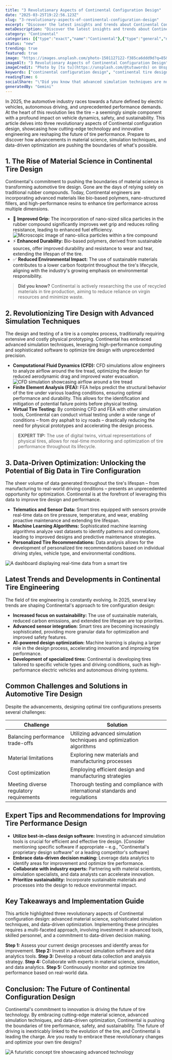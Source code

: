 ```yaml
---
title: "3 Revolutionary Aspects of Continental Configuration Design"
date: "2025-03-25T19:22:56.123Z"
slug: "3-revolutionary-aspects-of-continental-configuration-design"
excerpt: "Discover the latest insights and trends about Continental Configuration Design. This comprehensive guide covers everything you need to know about Continental Configuration Design in 2025."
metaDescription: "Discover the latest insights and trends about Continental Configuration Design. This comprehensive guide covers everything you need to know about Continent..."
category: "Continental"
categories: [{"type":"exact","name":"Continental"},{"type":"general","name":"Engineering"},{"type":"medium","name":"Automotive Design"},{"type":"specific","name":"Vehicle Architecture"},{"type":"niche","name":"Chassis Dynamics"}]
status: "new"
trending: true
featured: true
image: "https://images.unsplash.com/photo-1501127122-f385ca6ddd9d?q=85&w=1200&fit=max&fm=webp&auto=compress"
imageAlt: "3 Revolutionary Aspects of Continental Configuration Design"
imageCredit: "Photo by [tu tu](https://unsplash.com/@tutuwords) on Unsplash"
keywords: ["continental configuration design", "continental tire design", "tire configuration design", "automotive tire design", "optimal tire configuration", "best tire design software", "continental tire engineering", "designing tire tread patterns", "improve tire performance design", "continental tire design software"]
readingTime: 6
socialShare: "\"Did you know that advanced simulation techniques are now allowing tire designers to virtually test tires under diverse conditions, drastically reducing the need for physical prototypes? The future of tire design is digital!\""
generatedBy: "Gemini"
---
```




In 2025, the automotive industry races towards a future defined by electric vehicles, autonomous driving, and unprecedented performance demands.  At the heart of this revolution lies the tire – a seemingly simple component with a profound impact on vehicle dynamics, safety, and sustainability.  This article delves into three revolutionary aspects of Continental configuration design, showcasing how cutting-edge technology and innovative engineering are reshaping the future of tire performance.  Prepare to discover how advancements in material science, simulation techniques, and data-driven optimization are pushing the boundaries of what's possible.

## 1. The Rise of Material Science in Continental Tire Design

Continental's commitment to pushing the boundaries of material science is transforming automotive tire design.  Gone are the days of relying solely on traditional rubber compounds. Today, Continental engineers are incorporating advanced materials like bio-based polymers, nano-structured fillers, and high-performance resins to enhance tire performance across multiple dimensions.

* 🔑 **Improved Grip:**  The incorporation of nano-sized silica particles in the rubber compound significantly improves wet grip and reduces rolling resistance, leading to enhanced fuel efficiency. ![Microscopic image of nano-silica particles within a tire compound](https://images.unsplash.com/photo-1476357471311-43c0db9fb2b4?q=85&w=1200&fit=max&fm=webp&auto=compress)
* ⚡ **Enhanced Durability:**  Bio-based polymers, derived from sustainable sources, offer improved durability and resistance to wear and tear, extending the lifespan of the tire.
* ✅ **Reduced Environmental Impact:** The use of sustainable materials contributes to a lower carbon footprint throughout the tire's lifecycle, aligning with the industry's growing emphasis on environmental responsibility.

> **Did you know?** Continental is actively researching the use of recycled materials in tire production, aiming to reduce reliance on virgin resources and minimize waste.

## 2.  Revolutionizing Tire Design with Advanced Simulation Techniques

The design and testing of a tire is a complex process, traditionally requiring extensive and costly physical prototyping. Continental has embraced advanced simulation techniques, leveraging high-performance computing and sophisticated software to optimize tire design with unprecedented precision.

* **Computational Fluid Dynamics (CFD):**  CFD simulations allow engineers to analyze airflow around the tire tread, optimizing the design for reduced aerodynamic drag and improved water evacuation. ![CFD simulation showcasing airflow around a tire tread](https://images.unsplash.com/photo-1534670007418-fbb7f6cf32c3?q=85&w=1200&fit=max&fm=webp&auto=compress)
* **Finite Element Analysis (FEA):** FEA helps predict the structural behavior of the tire under various loading conditions, ensuring optimal performance and durability.  This allows for the identification and mitigation of potential failure points before physical testing.
* **Virtual Tire Testing:**  By combining CFD and FEA with other simulation tools, Continental can conduct virtual testing under a wide range of conditions – from dry asphalt to icy roads – drastically reducing the need for physical prototypes and accelerating the design process.

> **EXPERT TIP:** The use of digital twins, virtual representations of physical tires, allows for real-time monitoring and optimization of tire performance throughout its lifecycle.

## 3. Data-Driven Optimization:  Unlocking the Potential of Big Data in Tire Configuration

The sheer volume of data generated throughout the tire's lifespan – from manufacturing to real-world driving conditions – presents an unprecedented opportunity for optimization.  Continental is at the forefront of leveraging this data to improve tire design and performance.

* **Telematics and Sensor Data:**  Smart tires equipped with sensors provide real-time data on tire pressure, temperature, and wear, enabling proactive maintenance and extending tire lifespan.
* **Machine Learning Algorithms:**  Sophisticated machine learning algorithms analyze vast datasets to identify patterns and correlations, leading to improved designs and predictive maintenance strategies.
* **Personalized Tire Recommendations:**  Data analysis allows for the development of personalized tire recommendations based on individual driving styles, vehicle type, and environmental conditions.

![A dashboard displaying real-time data from a smart tire](https://images.unsplash.com/photo-1507238691740-187a5b1d37b8?q=85&w=1200&fit=max&fm=webp&auto=compress)

## Latest Trends and Developments in Continental Tire Engineering

The field of tire engineering is constantly evolving.  In 2025, several key trends are shaping Continental's approach to tire configuration design:

* **Increased focus on sustainability:**  The use of sustainable materials, reduced carbon emissions, and extended tire lifespan are top priorities.
* **Advanced sensor integration:** Smart tires are becoming increasingly sophisticated, providing more granular data for optimization and improved safety features.
* **AI-powered design optimization:** Machine learning is playing a larger role in the design process, accelerating innovation and improving tire performance.
* **Development of specialized tires:**  Continental is developing tires tailored to specific vehicle types and driving conditions, such as high-performance electric vehicles and autonomous driving systems.

## Common Challenges and Solutions in Automotive Tire Design

Despite the advancements, designing optimal tire configurations presents several challenges:

| Challenge                     | Solution                                                                  |
|------------------------------|--------------------------------------------------------------------------|
| Balancing performance trade-offs | Utilizing advanced simulation techniques and optimization algorithms        |
| Material limitations          | Exploring new materials and manufacturing processes                         |
| Cost optimization             | Employing efficient design and manufacturing strategies                     |
| Meeting diverse regulatory requirements | Thorough testing and compliance with international standards and regulations |

## Expert Tips and Recommendations for Improving Tire Performance Design

* **Utilize best-in-class design software:**  Investing in advanced simulation tools is crucial for efficient and effective tire design.  [Consider mentioning specific software if appropriate –  e.g.,  "Continental's proprietary design software" or a leading competitor's software]
* **Embrace data-driven decision making:**  Leverage data analytics to identify areas for improvement and optimize tire performance.
* **Collaborate with industry experts:**  Partnering with material scientists, simulation specialists, and data analysts can accelerate innovation.
* **Prioritize sustainability:**  Incorporate sustainable materials and processes into the design to reduce environmental impact.

## Key Takeaways and Implementation Guide

This article highlighted three revolutionary aspects of Continental configuration design: advanced material science, sophisticated simulation techniques, and data-driven optimization. Implementing these principles requires a multi-faceted approach, involving investment in advanced tools, skilled personnel, and a commitment to data-driven decision making.  

**Step 1:**  Assess your current design processes and identify areas for improvement.
**Step 2:**  Invest in advanced simulation software and data analytics tools.
**Step 3:**  Develop a robust data collection and analysis strategy.
**Step 4:**  Collaborate with experts in material science, simulation, and data analytics.
**Step 5:**  Continuously monitor and optimize tire performance based on real-world data.

## Conclusion: The Future of Continental Configuration Design

Continental's commitment to innovation is driving the future of tire technology.  By embracing cutting-edge material science, advanced simulation techniques, and data-driven optimization, Continental is pushing the boundaries of tire performance, safety, and sustainability. The future of driving is inextricably linked to the evolution of the tire, and Continental is leading the charge.  Are you ready to embrace these revolutionary changes and optimize your own tire designs?

![A futuristic concept tire showcasing advanced technology](https://images.unsplash.com/photo-1506097425191-7ad538b29cef?q=85&w=1200&fit=max&fm=webp&auto=compress)

